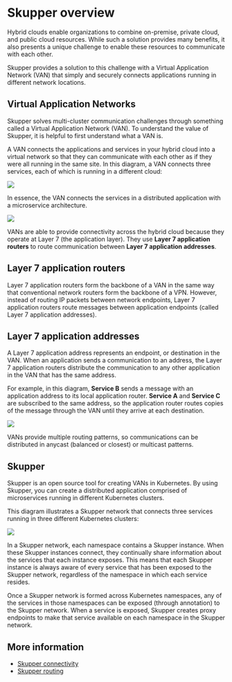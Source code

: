 # Skupper overview

Hybrid clouds enable organizations to combine on-premise, private
cloud, and public cloud resources. While such a solution provides many
benefits, it also presents a unique challenge to enable these
resources to communicate with each other.

Skupper provides a solution to this challenge with a Virtual
Application Network (VAN) that simply and securely connects
applications running in different network locations.

## Virtual Application Networks

Skupper solves multi-cluster communication challenges through
something called a Virtual Application Network (VAN). To understand
the value of Skupper, it is helpful to first understand what a VAN is.

A VAN connects the applications and services in your hybrid cloud into
a virtual network so that they can communicate with each other as if
they were all running in the same site. In this diagram, a VAN
connects three services, each of which is running in a different
cloud:

![]({{site_url}}/images/overview-clouds.png)

In essence, the VAN connects the services in a distributed application
with a microservice architecture.

![]({{site_url}}/images/overview-application.png)

VANs are able to provide connectivity across the hybrid cloud because
they operate at Layer 7 (the application layer). They use **Layer 7
application routers** to route communication between **Layer 7 application
addresses**.

## Layer 7 application routers

Layer 7 application routers form the backbone of a VAN in the same way
that conventional network routers form the backbone of a VPN. However,
instead of routing IP packets between network endpoints, Layer 7
application routers route messages between application endpoints
(called Layer 7 application addresses).

## Layer 7 application addresses

A Layer 7 application address represents an endpoint, or destination
in the VAN. When an application sends a communication to an address,
the Layer 7 application routers distribute the communication to any
other application in the VAN that has the same address.

For example, in this diagram, **Service B** sends a message with an
application address to its local application router. **Service A** and
**Service C** are subscribed to the same address, so the application
router routes copies of the message through the VAN until they arrive
at each destination.

![]({{site_url}}/images/overview-routers.png)

VANs provide multiple routing patterns, so communications can be
distributed in anycast (balanced or closest) or multicast patterns.

## Skupper

Skupper is an open source tool for creating VANs in Kubernetes. By
using Skupper, you can create a distributed application comprised of
microservices running in different Kubernetes clusters.

This diagram illustrates a Skupper network that connects three
services running in three different Kubernetes clusters:

![]({{site_url}}/images/overview-clusters.png)

In a Skupper network, each namespace contains a Skupper instance. When
these Skupper instances connect, they continually share information
about the services that each instance exposes. This means that each
Skupper instance is always aware of every service that has been
exposed to the Skupper network, regardless of the namespace in which
each service resides.

Once a Skupper network is formed across Kubernetes namespaces, any of
the services in those namespaces can be exposed (through annotation)
to the Skupper network. When a service is exposed, Skupper creates
proxy endpoints to make that service available on each namespace in
the Skupper network.

## More information

 - [Skupper connectivity](connectivity.html)
 - [Skupper routing](routing.html)
